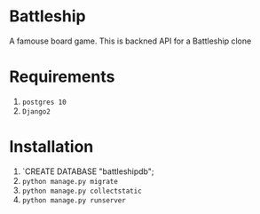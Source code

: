 # Battleship
A famouse board game. This is backned API for a Battleship clone

# Requirements
1. `postgres 10`
1. `Django2`

# Installation
1. `CREATE DATABASE "battleshipdb";
1. `python manage.py migrate`
1. `python manage.py collectstatic`
1. `python manage.py runserver`